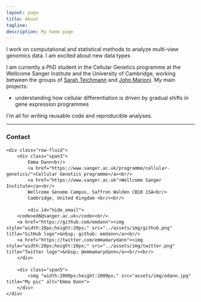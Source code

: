```yaml
---
layout: page
title: About
tagline: 
description: My home page
---
```


I work on computational and statistical methods to analyze multi-view genomics data. I am excited about new data types 

I am currently a PhD student in the Cellular Genetics programme at the Wellcome Sanger Institute and the University of Cambridge, working between the groups of [Sarah Teichmann](http://www.teichlab.org/) and [John Marioni](https://www.ebi.ac.uk/research/marioni). My main projects:

- understanding how cellular differentiation is driven by gradual shifts in gene expression programmes 

I'm all for writing reusable code and reproducible analyses.

--- 

<div class="container">
<h3><a name="Contact"></a>Contact</h3>

    <div class="row-fluid">
        <div class="span3">
            Emma Dann<br/>
            <a href="https://www.sanger.ac.uk/programme/cellular-genetics/">Cellular Genetics programme</a><br/>
            <a href="https://www.sanger.ac.uk">Wellcome Sanger Institute</a><br/>
            Wellcome Genome Campus, Saffron Walden CB10 1SA<br/>
            Cambridge, United Kingdom <br/><br/>

            <div id="hide_email">
        <code>ed6@sanger.ac.uk</code><br/>
        <a href="https://github.com/emdann"><img style="width:20px;height:20px;" src="../assets/img/github.png" title="GitHub logo">&nbsp; github: emdann</a><br/>
        <a href="https://twitter.com/emmamarydann"><img style="width:20px;height:20px;" src="../assets/img/twitter.png" title="Twitter logo">&nbsp; @emmamarydann</a><br/><br/>
        </div>

        <div class="span5">
            <img "width:2000px;height:2000px;" src="assets/img/edann.jpg" title="My pic" alt="Emma Dann">
        </div>
    </div>
</div>

